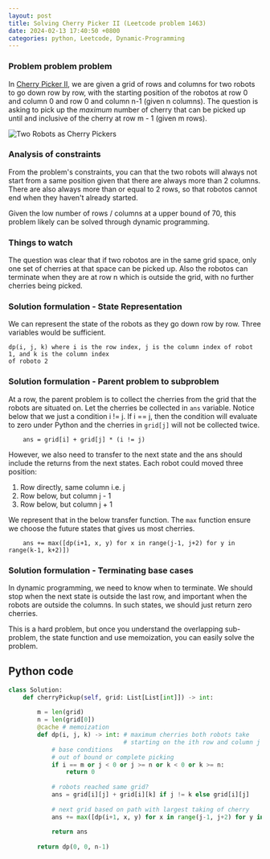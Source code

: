 ```yaml
---
layout: post
title: Solving Cherry Picker II (Leetcode problem 1463)
date: 2024-02-13 17:40:50 +0800
categories: python, Leetcode, Dynamic-Programming
---
```


### Problem problem problem

In [Cherry Picker II], we are given a grid of rows and columns for two robots to go down row by row, with the starting position of the robotos at row 0 and column 0 and row 0 and column n-1 (given n columns). The question is asking to pick up the *maximum* number of cherry that can be picked up until and inclusive of the cherry at row m - 1 (given m rows).

![Two Robots as Cherry Pickers](/assets/images/two_robots.png "Image from Leetcode.com. TWo robotos cherry pickers.")

### Analysis of constraints

From the problem's constraints, you can that the two robots will always not start from a same position given that there are always more than 2 columns. There are also always more than or equal to 2 rows, so that robotos cannot end when they haven't already started.  

Given the low number of rows / columns at a upper bound of 70, this problem likely can be solved through dynamic programming.

### Things to watch

The question was clear that if two robotos are in the same grid space, only one set of cherries at that space can be picked up. Also the robotos can terminate when they are at row n which is outside the grid, with no further cherries being picked.

### Solution formulation - State Representation

We can represent the state of the robots as they go down row by row. Three variables would be sufficient.

```
dp(i, j, k) where i is the row index, j is the column index of robot 1, and k is the column index 
of roboto 2
```

### Solution formulation - Parent problem to subproblem

At a row, the parent problem is to collect the cherries from the grid that the robots are situated on. Let the cherries be collected in `ans` variable. Notice below that we just a condition i != j. If i == j, then the condition will evaluate to zero under Python and the cherries in `grid[j]` will not be collected twice.

```
    ans = grid[i] + grid[j] * (i != j) 
```

However, we also need to transfer to the next state and the ans should include the returns from the next states. Each robot could moved three position:
1. Row directly, same column i.e. j
2. Row below, but column j - 1
3. Row below, but column j + 1


We represent that in the below transfer function. The `max` function ensure we choose the future states that gives us most cherries.
```
    ans += max([dp(i+1, x, y) for x in range(j-1, j+2) for y in range(k-1, k+2)])
```

### Solution formulation - Terminating base cases

In dynamic programming, we need to know when to terminate. We should stop when the next state is outside the last row, and important when the robots are outside the columns. In such states, we should just return zero cherries.

This is a hard problem, but once you understand the overlapping sub-problem, the state function and use memoization, you can easily solve the problem.

## Python code

```python
class Solution:
    def cherryPickup(self, grid: List[List[int]]) -> int:
        
        m = len(grid)
        n = len(grid[0])
        @cache # memoization
        def dp(i, j, k) -> int: # maximum cherries both robots take 
                                # starting on the ith row and column j and k
            # base conditions
            # out of bound or complete picking
            if i == m or j < 0 or j >= n or k < 0 or k >= n:
                return 0
            
            # robots reached same grid?
            ans = grid[i][j] + grid[i][k] if j != k else grid[i][j]
            
            # next grid based on path with largest taking of cherry
            ans += max([dp(i+1, x, y) for x in range(j-1, j+2) for y in range(k-1, k+2)])
            
            return ans
            
        return dp(0, 0, n-1)

```


[Cherry Picker II]: https://leetcode.com/problems/cherry-pickup-ii/?envType=daily-question&envId=2024-02-11